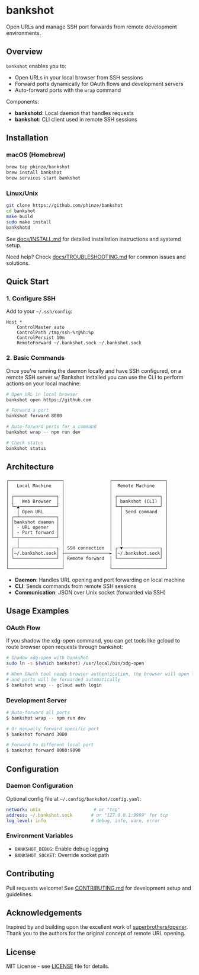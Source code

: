 # bankshot

Open URLs and manage SSH port forwards from remote development environments.

## Overview

`bankshot` enables you to:
- Open URLs in your local browser from SSH sessions
- Forward ports dynamically for OAuth flows and development servers
- Auto-forward ports with the `wrap` command

Components:
- **bankshotd**: Local daemon that handles requests
- **bankshot**: CLI client used in remote SSH sessions

## Installation

### macOS (Homebrew)

```bash
brew tap phinze/bankshot
brew install bankshot
brew services start bankshot
```

### Linux/Unix

```bash
git clone https://github.com/phinze/bankshot
cd bankshot
make build
sudo make install
bankshotd
```

See [docs/INSTALL.md](docs/INSTALL.md) for detailed installation instructions and systemd setup.

Need help? Check [docs/TROUBLESHOOTING.md](docs/TROUBLESHOOTING.md) for common issues and solutions.

## Quick Start

### 1. Configure SSH

Add to your `~/.ssh/config`:

```
Host *
    ControlMaster auto
    ControlPath /tmp/ssh-%r@%h:%p
    ControlPersist 10m
    RemoteForward ~/.bankshot.sock ~/.bankshot.sock
```

### 2. Basic Commands

Once you're running the daemon locally and have SSH configured, on a remote SSH
server w/ Bankshot installed you can use the CLI to perform actions on your
local machine:

```bash
# Open URL in local browser
bankshot open https://github.com

# Forward a port
bankshot forward 8080

# Auto-forward ports for a command
bankshot wrap -- npm run dev

# Check status
bankshot status
```

## Architecture

```
┌────────────────────┐                 ┌────────────────────┐
│   Local Machine    │                 │  Remote Machine    │
│                    │                 │                    │
│ ┌────────────────┐ │                 │ ┌────────────────┐ │
│ │   Web Browser  │ │                 │ │ bankshot (CLI) │ │
│ └─▲──────────────┘ │                 │ └─┬──────────────┘ │
│   │ Open URL       │                 │   │ Send command   │
│ ┌─┴──────────────┐ │                 │   │                │
│ │bankshot daemon │ │                 │   │                │
│ │ - URL opener   │ │                 │   │                │
│ │ - Port forward │ │                 │   │                │
│ └─┬──────────────┘ │                 │   │                │
│   │                │                 │   │                │
│ ┌─┴──────────────┐ │ SSH connection  │ ┌─▼──────────────┐ │
│ │~/.bankshot.sock│ ├─────────────────► │~/.bankshot.sock│ │
│ └────────────────┘ │ Remote forward  │ └────────────────┘ │
│                    │                 │                    │
└────────────────────┘                 └────────────────────┘
```

- **Daemon**: Handles URL opening and port forwarding on local machine
- **CLI**: Sends commands from remote SSH sessions
- **Communication**: JSON over Unix socket (forwarded via SSH)

## Usage Examples

### OAuth Flow

If you shadow the xdg-open command, you can get tools like gcloud to route browser open requests through bankshot:

```bash
# Shadow xdg-open with bankshot
sudo ln -s $(which bankshot) /usr/local/bin/xdg-open

# When OAuth tool needs browser authentication, the browser will open locally
# and ports will be forwarded automatically
$ bankshot wrap -- gcloud auth login
```

### Development Server
```bash
# Auto-forward all ports
$ bankshot wrap -- npm run dev

# Or manually forward specific port
$ bankshot forward 3000

# Forward to different local port
$ bankshot forward 8080:9090
```

## Configuration

### Daemon Configuration

Optional config file at `~/.config/bankshot/config.yaml`:

```yaml
network: unix                    # or "tcp"
address: ~/.bankshot.sock       # or "127.0.0.1:9999" for tcp
log_level: info                 # debug, info, warn, error
```

### Environment Variables

- `BANKSHOT_DEBUG`: Enable debug logging
- `BANKSHOT_SOCKET`: Override socket path

## Contributing

Pull requests welcome! See [CONTRIBUTING.md](CONTRIBUTING.md) for development setup and guidelines.

## Acknowledgements

Inspired by and building upon the excellent work of [superbrothers/opener](https://github.com/superbrothers/opener). Thank you to the authors for the original concept of remote URL opening.

## License

MIT License - see [LICENSE](LICENSE) file for details.
